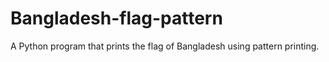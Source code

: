 # Bangladesh-flag-pattern
A Python program that prints the flag of Bangladesh using pattern printing.
